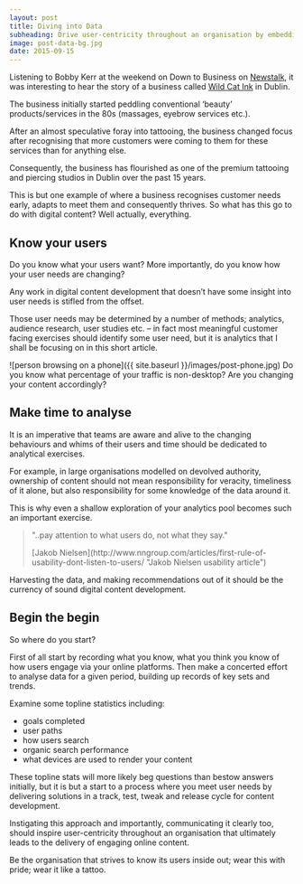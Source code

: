 ```yaml
---
layout: post
title: Diving into Data
subheading: Drive user-centricity throughout an organisation by embedding and communicating analytics.
image: post-data-bg.jpg
date: 2015-09-15
---
```


Listening to Bobby Kerr at the weekend on Down to Business on [Newstalk](https://www.newstalk.com/ "Newstalk fm Ireland"), it was interesting to hear the story of a business called [Wild Cat Ink](http://wildcat.ie/ "Wild Cat tattoo studio Dublin") in Dublin.

The business initially started peddling conventional ‘beauty’ products/services in the 80s (massages, eyebrow services etc.).

After an almost speculative foray into tattooing, the business changed focus after recognising that more customers were coming to them for these services than for anything else.

Consequently, the business has flourished as one of the premium tattooing and piercing studios in Dublin over the past 15 years.

This is but one example of where a business recognises customer needs early, adapts to meet them and consequently thrives. So what has this go to do with digital content? Well actually, everything.

## Know your users

Do you know what your users want? More importantly, do you know how your user needs are changing?

Any work in digital content development that doesn’t have some insight into user needs is stifled from the offset.

Those user needs may be determined by a number of methods; analytics, audience research, user studies etc. – in fact most meaningful customer facing exercises should identify some user need, but it is analytics that I shall be focusing on in this short article.

![person browsing on a phone]({{ site.baseurl }}/images/post-phone.jpg) <span class="caption text-muted">Do you know what percentage of your traffic is non-desktop? Are you changing your content accordingly?</span>

## Make time to analyse

It is an imperative that teams are aware and alive to the changing behaviours and whims of their users and time should be dedicated to analytical exercises.

For example, in large organisations modelled on devolved authority, ownership of content should not mean responsibility for veracity, timeliness of it alone, but also responsibility for some knowledge of the data around it.

This is why even a shallow exploration of your analytics pool becomes such an important exercise.

> "..pay attention to what users do, not what they say."
> 
> <footer>[Jakob Nielsen](http://www.nngroup.com/articles/first-rule-of-usability-dont-listen-to-users/ "Jakob Nielsen usability article")</footer>

Harvesting the data, and making recommendations out of it should be the currency of sound digital content development.

## Begin the begin

So where do you start?

First of all start by recording what you know, what you think you know of how users engage via your online platforms. Then make a concerted effort to analyse data for a given period, building up records of key sets and trends.

Examine some topline statistics including:

*   goals completed
*   user paths
*   how users search
*   organic search performance
*   what devices are used to render your content

These topline stats will more likely beg questions than bestow answers initially, but it is but a start to a process where you meet user needs by delivering solutions in a track, test, tweak and release cycle for content development.

Instigating this approach and importantly, communicating it clearly too, should inspire user-centricity throughout an organisation that ultimately leads to the delivery of engaging online content.

Be the organisation that strives to know its users inside out; wear this with pride; wear it like a tattoo.
